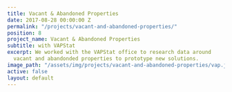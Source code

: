 ```yaml
---
title: Vacant & Abandoned Properties
date: 2017-08-28 00:00:00 Z
permalink: "/projects/vacant-and-abandoned-properties/"
position: 8
project_name: Vacant & Abandoned Properties
subtitle: with VAPStat
excerpt: We worked with the VAPStat office to research data around
  vacant and abandonded properties to prototype new solutions.
image_path: "/assets/img/projects/vacant-and-abandoned-properties/vap.jpg"
active: false
layout: default
---
```

